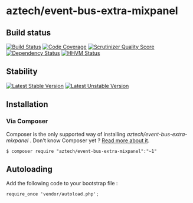 # aztech/event-bus-extra-mixpanel

## Build status

[![Build Status](https://travis-ci.org/aztech-dev/event-bus-extra-mixpanel.png?branch=master)](https://travis-ci.org/aztech-dev/event-bus-extra-mixpanel)
[![Code Coverage](https://scrutinizer-ci.com/g/aztech-dev/event-bus-extra-mixpanel/badges/coverage.png?b=master)](https://scrutinizer-ci.com/g/aztech-dev/event-bus-extra-mixpanel/?branch=master)
[![Scrutinizer Quality Score](https://scrutinizer-ci.com/g/aztech-dev/event-bus-extra-mixpanel/badges/quality-score.png?s=668e4df5ba163c804504257d4a026a0a549f220a)](https://scrutinizer-ci.com/g/aztech-dev/event-bus-extra-mixpanel/)
[![Dependency Status](https://www.versioneye.com/user/projects/53b92a84609ff04f7f000003/badge.svg)](https://www.versioneye.com/user/projects/53b92a84609ff04f7f000003)
[![HHVM Status](http://hhvm.h4cc.de/badge/aztech/event-bus-extra-mixpanel.png)](http://hhvm.h4cc.de/package/aztech/event-bus-extra-mixpanel)

## Stability

[![Latest Stable Version](https://poser.pugx.org/aztech/event-bus-extra-mixpanel/v/stable.png)](https://packagist.org/packages/aztech/event-bus-extra-mixpanel)
[![Latest Unstable Version](https://poser.pugx.org/aztech/event-bus-extra-mixpanel/v/unstable.png)](https://packagist.org/packages/aztech/event-bus-extra-mixpanel)

## Installation

### Via Composer

Composer is the only supported way of installing *aztech/event-bus-extra-mixpanel* . Don't know Composer yet ? [Read more about it](https://getcomposer.org/doc/00-intro.md).


`$ composer require "aztech/event-bus-extra-mixpanel":"~1"`

## Autoloading

Add the following code to your bootstrap file :

```
require_once 'vendor/autoload.php';
```
